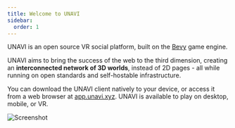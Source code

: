```yaml
---
title: Welcome to UNAVI
sidebar:
  order: 1
---
```


UNAVI is an open source VR social platform, built on the [Bevy](https://bevyengine.org/) game engine.

UNAVI aims to bring the success of the web to the third dimension, creating an **interconnected network of 3D worlds**,
instead of 2D pages - all while running on open standards and self-hostable infrastructure.

You can download the UNAVI client natively to your device, or access it from a web browser at [app.unavi.xyz](https://app.unavi.xyz).
UNAVI is available to play on desktop, mobile, or VR.

![Screenshot](../../../../assets/screenshot-1.png)
